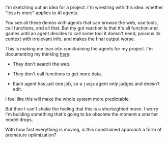 I'm sketching out an idea for a project. I'm wrestling with this idea: whether "less is more" applies to AI agents.

You see all these demos with agents that can browse the web, use tools, call functions, and all that. But my gut reaction is that it's all function and games until an agent decides to call some tool it doesn't need, poisons its context with irrelevant info, and makes the final output worse.

This is making me lean into constraining the agents for my project. I'm documenting my thinking [here](https://github.com/8ta4/spam/blob/68dec24c6096a4c2b4070131827e10f65f6ed09e/DONTREADME.md):

- They don't search the web.

- They don't call functions to get more data.

- Each agent has just one job, so a `judge` agent only judges and doesn't edit.

I feel like this will make the whole system more predictable.

But then I can't shake the feeling that this is a shortsighted move. I worry I'm building something that's going to be obsolete the moment a smarter model drops.

With how fast everything is moving, is this constrained approach a form of premature optimization?
